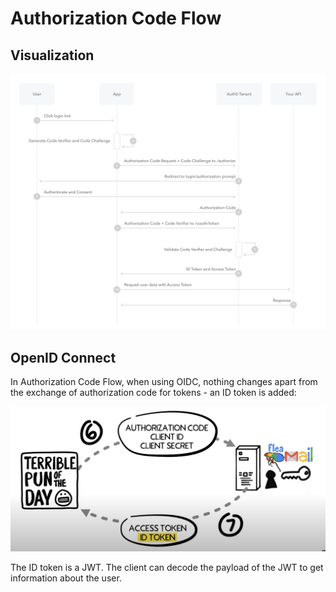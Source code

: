 # Authorization Code Flow

## Visualization

![authorization code flow visualization](/assets/auth-code.png)

## OpenID Connect

In Authorization Code Flow, when using OIDC, nothing changes apart from the exchange of authorization code for tokens - an ID token is added:

![authorization code flow visualization](/assets/auth-code-oidc.png)

The ID token is a JWT. The client can decode the payload of the JWT to get information about the user.